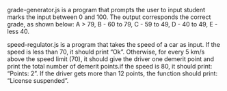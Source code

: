 grade-generator.js is a program that prompts the user to input student marks the input between 0 and 100. The output corresponds the correct grade, as shown below: 
A > 79, B - 60 to 79, C -  59 to 49, D - 40 to 49, E - less 40.

speed-regulator.js is a program that takes the speed of a car as input. If the speed is less than 70, it should print “Ok”. Otherwise, for every 5 km/s above the speed limit (70), it should give the driver one demerit point and print the total number of demerit points.if the speed is 80, it should print: “Points: 2”. If the driver gets more than 12 points, the function should print: “License suspended”.
